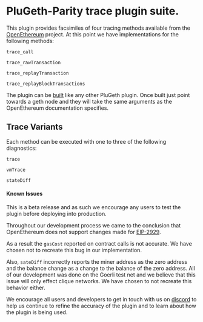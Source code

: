 # PluGeth-Parity trace plugin suite.

This plugin provides facsimiles of four tracing methods available from the [OpenEthereum](https://openethereum.github.io/JSONRPC-trace-module) project. At this point we have implementations for the following methods:

```
trace_call

trace_rawTransaction

trace_replayTransaction

trace_replayBlockTransactions
```

The plugin can be [built](https://docs.plugeth.org/en/latest/build.html) like any other PluGeth plugin. Once built just point towards a geth node and they will take the same arguments as the OpenEthereum documentation specifies.

 ## Trace Variants

 Each method can be executed with one to three of the following diagnostics:

 ```
 trace

 vmTrace

 stateDiff
 ```
 #### Known Issues

 This is a beta release and as such we encourage any users to test the plugin before deploying into production.

 Throughout our development process we came to the conclusion that OpenEthereum does not support changes made for [EIP-2929](https://eips.ethereum.org/EIPS/eip-2929).

 As a result the ``gasCost`` reported on contract calls is not accurate. We have chosen not to recreate this bug in our implementation.

 Also, ``sateDiff`` incorrectly reports the miner address as the zero address and the balance change as a change to the balance of the zero address. All of our development was done on the Goerli test net and we believe that this issue will only effect clique networks. We have chosen to not recreate this behavior either. 

 We encourage all users and developers to get in touch with us on [discord](https://docs.plugeth.org/en/latest/contact.html) to help us continue to refine the accuracy of the plugin and to learn about how the plugin is being used.  
